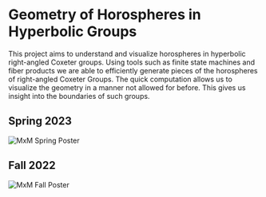 # Geometry of Horospheres in Hyperbolic Groups

This project aims to understand and visualize horospheres in hyperbolic right-angled Coxeter groups. Using tools such as finite state machines and fiber products we are able to efficiently generate pieces of the horospheres of right-angled Coxeter Groups. The quick computation allows us to visualize the geometry in a manner not allowed for before. This gives us insight into the boundaries of such groups.

## Spring 2023
![MxM Spring Poster](images/Horospheres_Project_Spring__23-1.png)

## Fall 2022
![MxM Fall Poster](images/Hyperbolic_Horospheres_In_Graphs.png)
